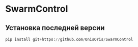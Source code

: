 # SwarmControl

## Установка последней версии

```python
pip install git+https://github.com/OnisOris/SwarmControl
```

